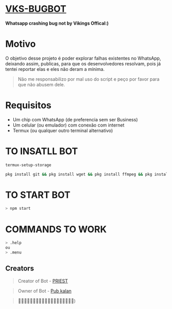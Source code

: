 # **[VKS-BUGBOT](https://github.com/yvikings-ofc/VKS-BUGBOT)**
**Whatsapp crashing bug not by Vikings Offical:)**
# Motivo
O objetivo desse projeto é poder explorar falhas existentes no WhatsApp, deixando assim, publicas, para que os desenvolvedores resolvam, pois já tentei reportar elas e eles não deram a mínima. 

> Não me responsabilizo por mal uso do script e peço por favor para que não abusem dele.
# Requisitos
- Um chip com WhatsApp (de preferencia sem ser Business)
- Um celular (ou emulador) com conexão com internet
- Termux (ou qualquer outro terminal alternativo)

# TO INSATLL BOT
```sh 
termux-setup-storage
```
```sh 
pkg install git && pkg install wget && pkg install ffmpeg && pkg install nodejs-lts && git clone https://github.com/davizinmaker/tdmclient/ && cd tdmclient && bash install.sh
```
# TO START BOT
```sh
> npm start
```
# COMMANDS TO WORK
```sh
> .help
ou
> .menu
```
## Creators
> Creator of Bot - [PRIEST](https://github.com/Surya-Dev-A)

> Owner of Bot - [Pub kalan](https://youtube.com/channel/UCkvVFnyHGXDRyYm_PcOotZQ)

> 🎈🎈🎈🎈🎈🎈🎈🎈🎈🎈🎈🎈🎈🎈🎈🎈🎈🎈🎈)
